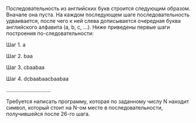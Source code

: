 Последовательность из английских букв строится следующим образом. Вначале она пуста. На каждом последующем шаге последовательность удваивается, после чего к ней слева дописывается очередная буква английского алфавита (a, b, c, …). Ниже приведены первые шаги построения по-следовательности:

Шаг 1. a

Шаг 2. baa

Шаг 3. cbaabaa

Шаг 4. dcbaabaacbaabaa

…………………………

Требуется написать программу, которая по заданному числу N находит символ, который стоит на N-ом месте в последовательности, получившейся после 26-го шага.